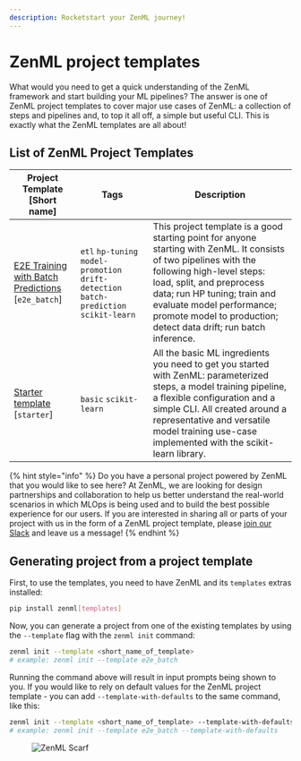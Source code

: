 ```yaml
---
description: Rocketstart your ZenML journey!
---
```


# ZenML project templates

What would you need to get a quick understanding of the ZenML framework and start building your ML pipelines? The answer is one of ZenML project templates to cover major use cases of ZenML: a collection of steps and pipelines and, to top it all off, a simple but useful CLI. This is exactly what the ZenML templates are all about!

## List of ZenML Project Templates

| Project Template [Short name] | Tags | Description |
| -- | -- | -- |
| [E2E Training with Batch Predictions](https://github.com/zenml-io/template-e2e-batch) [`e2e_batch`] | `etl` `hp-tuning` `model-promotion` `drift-detection` `batch-prediction` `scikit-learn` | This project template is a good starting point for anyone starting with ZenML. It consists of two pipelines with the following high-level steps: load, split, and preprocess data; run HP tuning; train and evaluate model performance; promote model to production; detect data drift; run batch inference. |
| [Starter template](https://github.com/zenml-io/zenml-project-templates/tree/main/starter) [`starter`] | `basic` `scikit-learn` | All the basic ML ingredients you need to get you started with ZenML: parameterized steps, a model training pipeline, a flexible configuration and a simple CLI. All created around a representative and versatile model training use-case implemented with the scikit-learn library. |

{% hint style="info" %}
Do you have a personal project powered by ZenML that you would like to see here? At ZenML, we are looking for design partnerships and collaboration to help us better understand the real-world scenarios in which MLOps is being used and to build the best possible experience for our users. If you are interested in sharing all or parts of your project with us in the form of a ZenML project template, please [join our Slack](https://zenml.io/slack-invite/) and leave us a message!
{% endhint %}

## Generating project from a project template

First, to use the templates, you need to have ZenML and its `templates` extras installed: 

```bash
pip install zenml[templates]
```

Now, you can generate a project from one of the existing templates by using the `--template` flag with the `zenml init` command:

```bash
zenml init --template <short_name_of_template>
# example: zenml init --template e2e_batch
```

Running the command above will result in input prompts being shown to you. If you would like to rely on default values for the ZenML project template - you can add `--template-with-defaults` to the same command, like this:

```bash
zenml init --template <short_name_of_template> --template-with-defaults
# example: zenml init --template e2e_batch --template-with-defaults
```

<!-- For scarf -->
<figure><img alt="ZenML Scarf" referrerpolicy="no-referrer-when-downgrade" src="https://static.scarf.sh/a.png?x-pxid=f0b4f458-0a54-4fcd-aa95-d5ee424815bc" /></figure>
